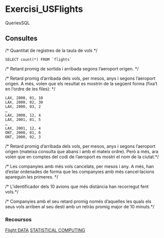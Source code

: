# Exercisi_USFlights
QueriesSQL


## Consultes 
/* Quantitat de registres de la taula de vols */

```
SELECT count(*) FROM `flights`
```

/*  Retard promig de sortida i arribada segons l’aeroport origen. */

/* Retard promig d’arribada dels vols, per mesos, anys i segons l’aeroport origen. A més, volen que els
resultat es mostrin de la següent forma (fixa’t en l’ordre de les files): */

```
LAX, 2000, 01, 10
LAX, 2000, 02, 30
LAX, 2000, 03, 2
…
LAX, 2000, 12, 4
LAX, 2001, 01, 5
…
LAX, 2001, 12, 4
ONT, 2000, 01, 6
ONT, 2000, 02, 3
```

/* Retard promig d’arribada dels vols, per mesos, anys i segons l’aeroport origen (mateixa consulta que abans  i amb el mateix ordre). Però a més, ara volen que en comptes del codi de l’aeroport es mostri el nom de la ciutat.*/

/* Les companyies amb més vols cancelats, per mesos i any. A més, han d’estar ordenades de forma que les companyies amb més cancel·lacions apareguin les primeres. */


/* L’identificador dels 10 avions que més distància han recorregut fent vols.*/

/* Companyies amb el seu retard promig només d’aquelles les quals els seus vols arriben al seu destí amb un retràs promig major de 10 minuts.*/


### Recoursos
[Flight DATA](http://stat-computing.org/dataexpo/2009/the-data.html)
[STATISTICAL COMPUTING](http://stat-computing.org/)


